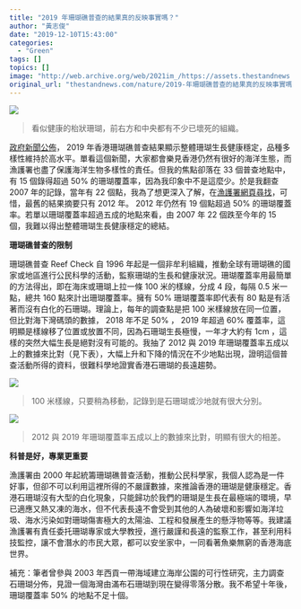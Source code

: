 ```yaml
---
title: "2019 年珊瑚礁普查的結果真的反映事實嗎？"
author: "黃志俊"
date: "2019-12-10T15:43:00"
categories:
  - "Green"
tags: []
topics: []
image: "http://web.archive.org/web/2021im_/https://assets.thestandnews.com/media/photos/P7271271_W6b6q_O20wGKy.jpg"
original_url: "thestandnews.com/nature/2019-年珊瑚礁普查的結果真的反映事實嗎"
---
```

![](http://web.archive.org/web/2021im_/https://assets.thestandnews.com/media/photos/P7271271_W6b6q_O20wGKy.jpg)
> 看似健康的枱狀珊瑚，前右方和中央都有不少已壞死的組織。

[政府新聞公佈](http://web.archive.org/web/20211229132147/https://www.info.gov.hk/gia/general/201912/07/P2019120600292.htm)， 2019 年香港珊瑚礁普查結果顯示整體珊瑚生長健康穩定，品種多樣性維持於高水平。單看這個新聞，大家都會樂見香港仍然有很好的海洋生態，而漁護署也盡了保護海洋生物多樣性的責任。但我的焦點卻落在 33 個普查地點中，有 15 個錄得超過 50% 的珊瑚覆蓋率，因為我印象中不是這麼少。於是我翻查 2007 年的記錄，當年有 22 個點，我為了想更深入了解，在[漁護署網頁尋找](http://web.archive.org/web/20211229132147/https://www.afcd.gov.hk/tc_chi/conservation/con_mar/con_mar_cor/con_mar_cor_hkrc/con_mar_cor_hkrc5.html)，可惜，最舊的結果摘要只有 2012 年。 2012 年仍然有 19 個點超過 50% 的珊瑚覆蓋率。若單以珊瑚覆蓋率超過五成的地點來看，由 2007 年 22 個跌至今年的 15 個，我難以得出整體珊瑚生長健康穩定的總結。

**珊瑚礁普查的限制**

珊瑚礁普查 Reef Check 自 1996 年起是一個非牟利組織，推動全球有珊瑚礁的國家或地區進行公民科學的活動，監察珊瑚的生長和健康狀況。珊瑚覆蓋率用最簡單的方法得出，即在海床或珊瑚上拉一條 100 米的樣線，分成 4 段，每隔 0.5 米一點，總共 160 點來計出珊瑚覆蓋率。擁有 50% 珊瑚覆蓋率即代表有 80 點是有活著而沒有白化的石珊瑚。理論上，每年的調查點是把 100 米樣線放在同一位置，但比對海下灣碼頭的數據， 2018 年不足 50% ， 2019 年超過 60% 覆蓋率，這明顯是樣線移了位置或放置不同，因為石珊瑚生長極慢，一年才大約有 1cm ，這樣的突然大幅生長是絕對沒有可能的。我抽了 2012 與 2019 年珊瑚覆蓋率五成以上的數據來比對（見下表），大幅上升和下降的情況在不少地點出現，證明這個普查活動所得的資料，很難科學地證實香港石珊瑚的長遠趨勢。

![](http://web.archive.org/web/2021im_/https://assets.thestandnews.com/media/photos/P7040462_XdjP9_Uo6YVcE.jpg)
> 100 米樣線，只要稍為移動，記錄到是石珊瑚或沙地就有很大分別。

![](http://web.archive.org/web/2021im_/https://assets.thestandnews.com/media/photos/chart1_79umB_3giBO4L.png)
> 2012 與 2019 年珊瑚覆蓋率五成以上的數據來比對，明顯有很大的相差。

**科普是好，專業更重要**

漁護署由 2000 年起統籌珊瑚礁普查活動，推動公民科學家，我個人認為是一件好事，但卻不可以利用這裡所得的不嚴謹數據，來推論香港的珊瑚是健康穩定。香港石珊瑚沒有大型的白化現象，只能歸功於我們的珊瑚是生長在最極端的環境，早已適應又熱又凍的海水，但不代表長遠不會受到其他的人為破壞和影響如海洋垃圾、海水污染如對珊瑚傷害極大的太陽油、工程和發展產生的懸浮物等等。我建議漁護署有責任委托珊瑚專家或大學教授，進行嚴謹和長遠的監察工作，甚至利用科技監控，讓不會潛水的市民大眾，都可以安坐家中，一同看著魚樂無窮的香港海底世界。

補充：筆者曾參與 2003 年西貢一帶海域建立海岸公園的可行性研究，主力調查石珊瑚分佈，見證一個海灣由滿布石珊瑚到現在變得零落分散。我不希望十年後，珊瑚覆蓋率 50% 的地點不足十個。